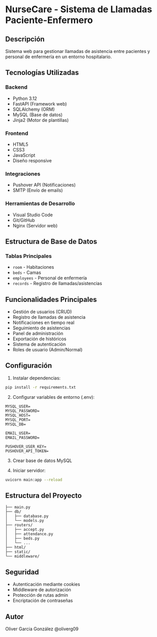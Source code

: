 # NurseCare - Sistema de Llamadas Paciente-Enfermero

## Descripción
Sistema web para gestionar llamadas de asistencia entre pacientes y personal de enfermería en un entorno hospitalario.

## Tecnologías Utilizadas

### Backend
- Python 3.12
- FastAPI (Framework web)
- SQLAlchemy (ORM)
- MySQL (Base de datos)
- Jinja2 (Motor de plantillas)

### Frontend 
- HTML5
- CSS3
- JavaScript
- Diseño responsive

### Integraciones
- Pushover API (Notificaciones)
- SMTP (Envío de emails)

### Herramientas de Desarrollo
- Visual Studio Code
- Git/GitHub
- Nginx (Servidor web)

## Estructura de Base de Datos

### Tablas Principales
- `room` - Habitaciones
- `beds` - Camas 
- `employees` - Personal de enfermería
- `records` - Registro de llamadas/asistencias

## Funcionalidades Principales

- Gestión de usuarios (CRUD)
- Registro de llamadas de asistencia
- Notificaciones en tiempo real
- Seguimiento de asistencias
- Panel de administración
- Exportación de históricos
- Sistema de autenticación
- Roles de usuario (Admin/Normal)

## Configuración

1. Instalar dependencias:
```bash
pip install -r requirements.txt
```

2. Configurar variables de entorno (.env):
```
MYSQL_USER=
MYSQL_PASSWORD=
MYSQL_HOST=
MYSQL_PORT=
MYSQL_DB=

EMAIL_USER=
EMAIL_PASSWORD=

PUSHOVER_USER_KEY=
PUSHOVER_API_TOKEN=
```

3. Crear base de datos MySQL

4. Iniciar servidor:
```bash
uvicorn main:app --reload
```

## Estructura del Proyecto
```
├── main.py
├── db/
│   ├── database.py
│   └── models.py
├── routers/
│   ├── accept.py
│   ├── attendance.py
│   ├── beds.py
│   └── ...
├── html/
├── static/
└── middleware/
```

## Seguridad
- Autenticación mediante cookies
- Middleware de autorización
- Protección de rutas admin
- Encriptación de contraseñas

## Autor
Oliver Garcia González
@oliverg09
